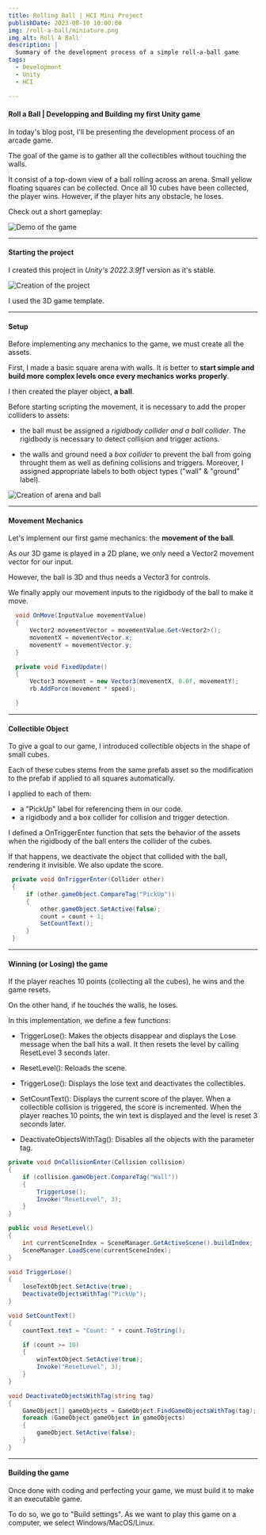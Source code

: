 ```yaml
---
title: Rolling Ball | HCI Mini Project
publishDate: 2023-08-10 10:00:00
img: /roll-a-ball/miniature.png
img_alt: Roll A Ball
description: |
  Summary of the development process of a simple roll-a-ball game
tags:
  - Development
  - Unity
  - HCI

---
```


#### Roll a Ball | Developping and Building my first Unity game

In today's blog post, I'll be presenting the development process of an arcade game.

The goal of the game is to gather all the collectibles without touching the walls.

It consist of a top-down view of a ball rolling across an arena. Small yellow floating squares can be collected. Once all 10 cubes have been collected, the player wins.
However, if the player hits any obstacle, he loses.

Check out a short gameplay:

![Demo of the game](/roll-a-ball/Demo_1.gif)

---

#### Starting the project

I created this project in *Unity's 2022.3.9f1* version as it's stable.

![Creation of the project](/roll-a-ball/creation_project.png)

I used the 3D game template.

---

#### Setup

Before implementing any mechanics to the game, we must create all the assets.

First, I made a basic square arena with walls. It is better to **start simple and build more complex levels once every mechanics works properly**.

I then created the player object, **a ball**.

Before starting scripting the movement, it is necessary to add the proper colliders to assets:
- the ball must be assigned a *rigidbody collider and a ball collider*. The rigidbody is necessary to detect collision and trigger actions.

- the walls and ground need a *box collider* to prevent the ball from going throught them as well as defining collisions and triggers. Moreover, I assigned appropriate labels to both object types ("wall" & "ground" label).

![Creation of arena and ball](/roll-a-ball/arena_ball.png)

---

#### Movement Mechanics

Let's implement our first game mechanics: the **movement of the ball**.

As our 3D game is played in a 2D plane, we only need a Vector2 movement vector for our input.

However, the ball is 3D and thus needs a Vector3 for controls. 

We finally apply our movement inputs to the rigidbody of the ball to make it move.

```c#
  void OnMove(InputValue movementValue)
  {
      Vector2 movementVector = movementValue.Get<Vector2>();
      movementX = movementVector.x;
      movementY = movementVector.y;
  }

  private void FixedUpdate()
  {
      Vector3 movement = new Vector3(movementX, 0.0f, movementY);
      rb.AddForce(movement * speed);

  }
```

---

#### Collectible Object

To give a goal to our game, I introduced collectible objects in the shape of small cubes.

Each of these cubes stems from the same prefab asset so the modification to the prefab if applied to all squares automatically.

I applied to each of them:
- a "PickUp" label for referencing them in our code.
- a rigidbody and a box collider for collision and trigger detection.

I defined a OnTriggerEnter function that sets the behavior of the assets when the rigidbody of the ball enters the collider of the cubes.

If that happens, we deactivate the object that collided with the ball, rendering it invisible. We also update the score.

```c#
 private void OnTriggerEnter(Collider other)
 {
     if (other.gameObject.CompareTag("PickUp"))
     {
         other.gameObject.SetActive(false);
         count = count + 1;
         SetCountText();
     }
 }
```

--- 

#### Winning (or Losing) the game

If the player reaches 10 points (collecting all the cubes), he wins and the game resets. 

On the other hand, if he touches the walls, he loses.

In this implementation, we define a few functions:

- TriggerLose(): Makes the objects disappear and displays the Lose message when the ball hits a wall. It then resets the level by calling ResetLevel 3 seconds later.

- ResetLevel(): Reloads the scene.

- TriggerLose(): Displays the lose text and deactivates the collectibles.

- SetCountText(): Displays the current score of the player. When a collectible collision is triggered, the score is incremented.
When the player reaches 10 points, the win text is displayed and the level is reset 3 seconds later.

- DeactivateObjectsWithTag(): Disables all the objects with the parameter tag.

```c#
private void OnCollisionEnter(Collision collision)
{
    if (collision.gameObject.CompareTag("Wall"))
    {
        TriggerLose();
        Invoke("ResetLevel", 3);
    }
}

public void ResetLevel()
{
    int currentSceneIndex = SceneManager.GetActiveScene().buildIndex;
    SceneManager.LoadScene(currentSceneIndex);
}

void TriggerLose()
{
    loseTextObject.SetActive(true);
    DeactivateObjectsWithTag("PickUp");
}

void SetCountText()
{
    countText.text = "Count: " + count.ToString();

    if (count >= 10)
    {
        winTextObject.SetActive(true);
        Invoke("ResetLevel", 3);
    }
}

void DeactivateObjectsWithTag(string tag)
{
    GameObject[] gameObjects = GameObject.FindGameObjectsWithTag(tag);
    foreach (GameObject gameObject in gameObjects)
    {
        gameObject.SetActive(false);
    }
}

```

---

#### Building the game

Once done with coding and perfecting your game, we must build it to make it an executable game.

To do so, we go to "Build settings". As we want to play this game on a computer, we select Windows/MacOS/Linux.










